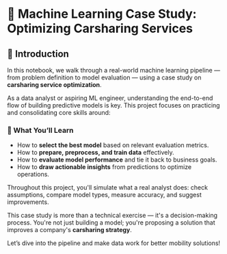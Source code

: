 # 🚗 Machine Learning Case Study: Optimizing Carsharing Services

## 📌 Introduction

In this notebook, we walk through a real-world machine learning pipeline — from problem definition to model evaluation — using a case study on **carsharing service optimization**.

As a data analyst or aspiring ML engineer, understanding the end-to-end flow of building predictive models is key. This project focuses on practicing and consolidating core skills around:

### 🧠 What You’ll Learn

- How to **select the best model** based on relevant evaluation metrics.
- How to **prepare, preprocess, and train data** effectively.
- How to **evaluate model performance** and tie it back to business goals.
- How to **draw actionable insights** from predictions to optimize operations.

Throughout this project, you'll simulate what a real analyst does: check assumptions, compare model types, measure accuracy, and suggest improvements.

This case study is more than a technical exercise — it's a decision-making process. You're not just building a model; you're proposing a solution that improves a company's **carsharing strategy**.

Let’s dive into the pipeline and make data work for better mobility solutions!